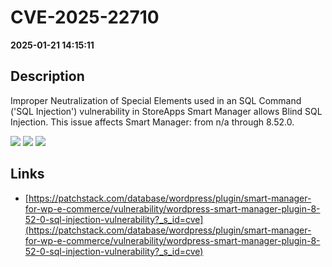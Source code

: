 # CVE-2025-22710

**2025-01-21 14:15:11**

## Description
Improper Neutralization of Special Elements used in an SQL Command ('SQL Injection') vulnerability in StoreApps Smart Manager allows Blind SQL Injection. This issue affects Smart Manager: from n/a through 8.52.0.

![](https://img.shields.io/static/v1?label=Score&message=7.6&color=red)
![](https://img.shields.io/static/v1?label=Severity&message=HIGH&color=red)
![](https://img.shields.io/static/v1?label=CWE&message=SQL&color=green)

## Links
- [https://patchstack.com/database/wordpress/plugin/smart-manager-for-wp-e-commerce/vulnerability/wordpress-smart-manager-plugin-8-52-0-sql-injection-vulnerability?_s_id=cve](https://patchstack.com/database/wordpress/plugin/smart-manager-for-wp-e-commerce/vulnerability/wordpress-smart-manager-plugin-8-52-0-sql-injection-vulnerability?_s_id=cve)
